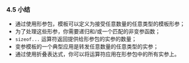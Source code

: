 ### 4.5    小结

+ 通过使用形参包，模板可以定义为接受任意数量的任意类型的模板形参；
+ 为了处理这些形参，你需要递归和/或一个匹配的非变参函数；
+ `sizeof...` 运算符返回提供给形参包的实参的数量；
+ 变参模板的一个典型应用是转发任意数量的任意类型的实参；
+ 通过使用折叠表达式，你可以将运算符应用在形参包中的所有实参上。